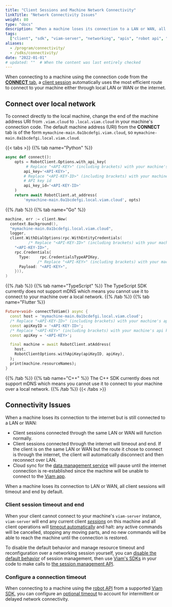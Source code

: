 ```yaml
---
title: "Client Sessions and Machine Network Connectivity"
linkTitle: "Network Connectivity Issues"
weight: 80
type: "docs"
description: "When a machine loses its connection to a LAN or WAN, all client sessions will timeout and end by default."
tags:
  ["client", "sdk", "viam-server", "networking", "apis", "robot api", "session"]
aliases:
  - /program/connectivity/
  - /sdks/connectivity/
date: "2022-01-01"
# updated: ""  # When the content was last entirely checked
---
```


When connecting to a machine using the connection code from the [**CONNECT** tab](/dev/reference/sdks/), a [client session](/dev/reference/apis/sessions/) automatically uses the most efficient route to connect to your machine either through local LAN or WAN or the internet.

## Connect over local network

To connect directly to the local machine, change the end of the machine address URI from `.viam.cloud` to `.local.viam.cloud` in your machine's connection code.
The default machine address (URI) from the **CONNECT** tab is of the form `mymachine-main.0a1bcdefgi.viam.cloud`, so `mymachine-main.0a1bcdefgi.local.viam.cloud`.

{{< tabs >}}
{{% tab name="Python" %}}

```python {class="line-numbers linkable-line-numbers" data-line="10"}
async def connect():
    opts = RobotClient.Options.with_api_key(
         # Replace "<API-KEY>" (including brackets) with your machine's API key
        api_key='<API-KEY>',
        # Replace "<API-KEY-ID>" (including brackets) with your machine's
        # API key id
        api_key_id='<API-KEY-ID>'
    )
    return await RobotClient.at_address(
        'mymachine-main.0a1bcdefgi.local.viam.cloud', opts)
```

{{% /tab %}}
{{% tab name="Go" %}}

```go {class="line-numbers linkable-line-numbers" data-line="3"}
machine, err := client.New(
  context.Background(),
  "mymachine-main.0a1bcdefgi.local.viam.cloud",
  logger,
  client.WithDialOptions(rpc.WithEntityCredentials(
          /* Replace "<API-KEY-ID>" (including brackets) with your machine's api key id */
    "<API-KEY-ID>",
    rpc.Credentials{
      Type:    rpc.CredentialsTypeAPIKey,
              /* Replace "<API-KEY>" (including brackets) with your machine's api key */
      Payload: "<API-KEY>",
    })),
)
```

{{% /tab %}}
{{% tab name="TypeScript" %}}
The TypeScript SDK currently does not support mDNS which means you cannot use it to connect to your machine over a local network.
{{% /tab %}}
{{% tab name="Flutter %}}

```dart {class="line-numbers linkable-line-numbers" data-line="2"}
Future<void> connectToViam() async {
  const host = 'mymachine-main.0a1bcdefgi.local.viam.cloud';
  /* Replace "<API-KEY-ID>" (including brackets) with your machine's api key id */
  const apiKeyID = '<API-KEY-ID>';
  /* Replace "<API-KEY>" (including brackets) with your machine's api key */
  const apiKey = '<API-KEY>';

  final machine = await RobotClient.atAddress(
    host,
    RobotClientOptions.withApiKey(apiKeyID, apiKey),
  );
  print(machine.resourceNames);
}
```

{{% /tab %}}
{{% tab name="C++" %}}
The C++ SDK currently does not support mDNS which means you cannot use it to connect to your machine over a local network.
{{% /tab %}}
{{< /tabs >}}

## Connectivity Issues

When a machine loses its connection to the internet but is still connected to a LAN or WAN:

- Client sessions connected through the same LAN or WAN will function normally.
- Client sessions connected through the internet will timeout and end.
  If the client is on the same LAN or WAN but the route it chose to connect is through the internet, the client will automatically disconnect and then reconnect over LAN.
- Cloud sync for the [data management service](/data-ai/capture-data/capture-sync/) will pause until the internet connection is re-established since the machine will be unable to connect to the [Viam app](https://app.viam.com).

When a machine loses its connection to LAN or WAN, all client sessions will timeout and end by default.

### Client session timeout and end

When your client cannot connect to your machine's `viam-server` instance, `viam-server` will end any current client [_sessions_](/dev/reference/apis/sessions/) on this machine and all client operations will [timeout automatically](/dev/reference/apis/sessions/) and halt: any active commands will be cancelled, stopping any moving parts, and no new commands will be able to reach the machine until the connection is restored.

To disable the default behavior and manage resource timeout and reconfiguration over a networking session yourself, you can [disable the default behavior](/dev/reference/apis/sessions/#disable-default-session-management) of session management, then use [Viam's SDKs](/dev/reference/sdks/) in your code to make calls to [the session management API](https://pkg.go.dev/go.viam.com/rdk/session#hdr-API).

### Configure a connection timeout

When connecting to a machine using the [robot API](/dev/reference/apis/robot/) from a supported [Viam SDK](/dev/reference/apis/), you can configure an [optional timeout](/dev/reference/apis/robot/#configure-a-timeout) to account for intermittent or delayed network connectivity.
